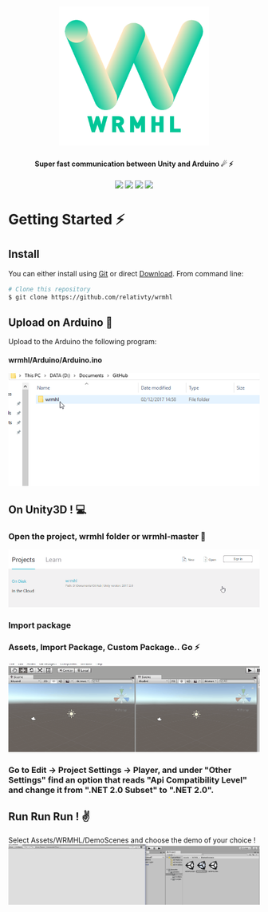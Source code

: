 <h1 align="center">
  <br>
  <a href="https://github.com/relativty/wrmhl"><img src="/img/wrmhl.png" width="300"></a>
</h1>

<h4 align="center">Super fast communication between Unity and Arduino ☄ ⚡️
</h4>

<p align="center">
  <img src="https://img.shields.io/github/license/relativty/wrmhl.svg">
  <img src="https://img.shields.io/github/stars/relativty/wrmhl.svg">
  <img src="https://img.shields.io/github/issues/relativty/wrmhl.svg">
  <img src="https://img.shields.io/github/release/relativty/wrmhl.svg">
</p>

# Getting Started ⚡️
## Install
You can either install using [Git](https://git-scm.com/) or direct [Download](https://github.com/relativty/wrmhl/archive/master.zip). From command line:

```bash
# Clone this repository
$ git clone https://github.com/relativty/wrmhl
```

## Upload on Arduino 🤖
Upload to the Arduino the following program:
#### wrmhl/Arduino/Arduino.ino
<img src="/img/arduino-upload.gif">

## On Unity3D ! 💻
### Open the project, wrmhl folder or wrmhl-master 🌈
<img src="/img/unity-open.gif">

### Import package
### Assets, Import Package, Custom Package.. Go ⚡️
<img src="/img/unity-package.gif">

### Go to Edit -> Project Settings -> Player, and under "Other Settings" find an option that reads "Api Compatibility Level" and change it from ".NET 2.0 Subset" to ".NET 2.0".

## Run Run Run ! ✌️
Select Assets/WRMHL/DemoScenes and choose the demo of your choice !
<img src="/img/unity-play.gif">
